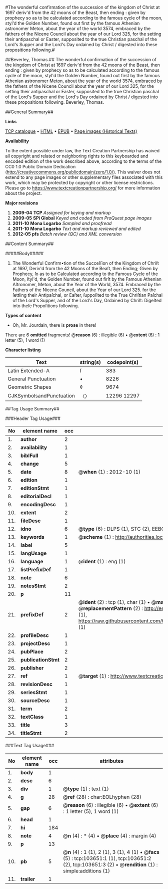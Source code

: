 #The wonderful confirmation of the succession of the kingdom of Christ at 1697 deriv'd from the 42 moons of the Beast, then ending : given by prophecy so as to be calculated according to the famous cycle of the moon, styl'd the Golden Number, found out first by the famous Athenian astronomer Meton, about the year of the world 3574, embraced by the fathers of the Nicene Council about the year of our Lord 325, for the setting their antipaschal or Easter, supposited to the true Christian paschal of the Lord's Supper and the Lord's Day ordained by Christ / digested into these propositions following.#

##Beverley, Thomas.##
The wonderful confirmation of the succession of the kingdom of Christ at 1697 deriv'd from the 42 moons of the Beast, then ending : given by prophecy so as to be calculated according to the famous cycle of the moon, styl'd the Golden Number, found out first by the famous Athenian astronomer Meton, about the year of the world 3574, embraced by the fathers of the Nicene Council about the year of our Lord 325, for the setting their antipaschal or Easter, supposited to the true Christian paschal of the Lord's Supper and the Lord's Day ordained by Christ / digested into these propositions following.
Beverley, Thomas.

##General Summary##

**Links**

[TCP catalogue](http://www.ota.ox.ac.uk/tcp/)  • 
[HTML](http://tei.it.ox.ac.uk/tcp/Texts-HTML/free/A27/A27636.html)  • 
[EPUB](http://tei.it.ox.ac.uk/tcp/Texts-EPUB/free/A27/A27636.epub) • 
[Page images (Historical Texts)](https://historicaltexts.jisc.ac.uk/eebo-15539391e)

**Availability**

To the extent possible under law, the Text Creation Partnership has waived all copyright and related or neighboring rights to this keyboarded and encoded edition of the work described above, according to the terms of the CC0 1.0 Public Domain Dedication (http://creativecommons.org/publicdomain/zero/1.0/). This waiver does not extend to any page images or other supplementary files associated with this work, which may be protected by copyright or other license restrictions. Please go to https://www.textcreationpartnership.org/ for more information about the project.

**Major revisions**

1. __2009-04__ __TCP__ *Assigned for keying and markup*
1. __2009-05__ __SPi Global__ *Keyed and coded from ProQuest page images*
1. __2011-10__ __Mona Logarbo__ *Sampled and proofread*
1. __2011-10__ __Mona Logarbo__ *Text and markup reviewed and edited*
1. __2012-05__ __pfs__ *Batch review (QC) and XML conversion*

##Content Summary##

#####Body#####

1. The Wonderful Confirm•tion of the Succeſſion of the Kingdom of Chriſt at 1697, Deriv'd from the 42 Moons of the Beaſt, then Ending; Given by Prophecy, ſo as to be Calculated according to the Famous Cycle of the Moon, ſtyl'd, the Golden Number, found out firſt by the Famous Athenian Aſtronomer, Meton, about the Year of the World, 3574. Embraced by the Fathers of the Nicene Council, about the Year of our Lord 325. for the ſettling their Antipaſchal, or Eaſter, ſuppoſited to the True Chriſtian Paſchal of the Lord's Supper, and of the Lord's Day, Ordained by Chriſt: Digeſted into theſe Propoſitions following.

**Types of content**

  * Oh, Mr. Jourdain, there is **prose** in there!

There are 6 **omitted** fragments! 
 @__reason__ (6) : illegible (6)  •  @__extent__ (6) : 1 letter (5), 1 word (1)

**Character listing**


|Text|string(s)|codepoint(s)|
|---|---|---|
|Latin Extended-A|ſ|383|
|General Punctuation|•|8226|
|Geometric Shapes|◊|9674|
|CJKSymbolsandPunctuation|〈〉|12296 12297|

##Tag Usage Summary##

###Header Tag Usage###

|No|element name|occ|attributes|
|---|---|---|---|
|1.|__author__|2||
|2.|__availability__|1||
|3.|__biblFull__|1||
|4.|__change__|5||
|5.|__date__|8| @__when__ (1) : 2012-10 (1)|
|6.|__edition__|1||
|7.|__editionStmt__|1||
|8.|__editorialDecl__|1||
|9.|__encodingDesc__|1||
|10.|__extent__|2||
|11.|__fileDesc__|1||
|12.|__idno__|6| @__type__ (6) : DLPS (1), STC (2), EEBO-CITATION (1), OCLC (1), VID (1)|
|13.|__keywords__|1| @__scheme__ (1) : http://authorities.loc.gov/ (1)|
|14.|__label__|5||
|15.|__langUsage__|1||
|16.|__language__|1| @__ident__ (1) : eng (1)|
|17.|__listPrefixDef__|1||
|18.|__note__|6||
|19.|__notesStmt__|2||
|20.|__p__|11||
|21.|__prefixDef__|2| @__ident__ (2) : tcp (1), char (1)  •  @__matchPattern__ (2) : ([0-9\-]+):([0-9IVX]+) (1), (.+) (1)  •  @__replacementPattern__ (2) : http://eebo.chadwyck.com/downloadtiff?vid=$1&page=$2 (1), https://raw.githubusercontent.com/textcreationpartnership/Texts/master/tcpchars.xml#$1 (1)|
|22.|__profileDesc__|1||
|23.|__projectDesc__|1||
|24.|__pubPlace__|2||
|25.|__publicationStmt__|2||
|26.|__publisher__|2||
|27.|__ref__|1| @__target__ (1) : http://www.textcreationpartnership.org/docs/. (1)|
|28.|__revisionDesc__|1||
|29.|__seriesStmt__|1||
|30.|__sourceDesc__|1||
|31.|__term__|2||
|32.|__textClass__|1||
|33.|__title__|3||
|34.|__titleStmt__|2||


###Text Tag Usage###

|No|element name|occ|attributes|
|---|---|---|---|
|1.|__body__|1||
|2.|__desc__|6||
|3.|__div__|1| @__type__ (1) : text (1)|
|4.|__g__|28| @__ref__ (28) : char:EOLhyphen (28)|
|5.|__gap__|6| @__reason__ (6) : illegible (6)  •  @__extent__ (6) : 1 letter (5), 1 word (1)|
|6.|__head__|1||
|7.|__hi__|184||
|8.|__note__|4| @__n__ (4) : * (4)  •  @__place__ (4) : margin (4)|
|9.|__p__|13||
|10.|__pb__|5| @__n__ (4) : 1 (1), 2 (1), 3 (1), 4 (1)  •  @__facs__ (5) : tcp:103651:1 (1), tcp:103651:2 (2), tcp:103651:3 (2)  •  @__rendition__ (1) : simple:additions (1)|
|11.|__trailer__|1||
